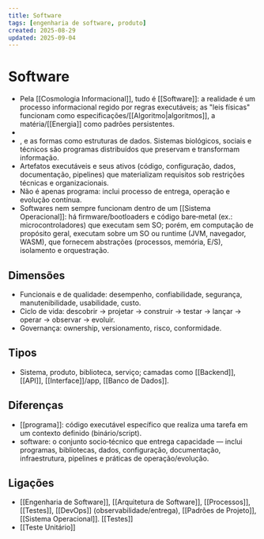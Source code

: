 ```yaml
---
title: Software
tags: [engenharia de software, produto]
created: 2025-08-29
updated: 2025-09-04
---
```

# Software
- Pela [[Cosmologia Informacional]], tudo é [[Software]]: a realidade é um processo informacional regido por regras executáveis; as "leis físicas" funcionam como especificações/[[Algoritmo|algoritmos]], a matéria/[[Energia]] como padrões persistentes.
- 
- , e as formas como estruturas de dados. Sistemas biológicos, sociais e técnicos são programas distribuídos que preservam e transformam informação.
- Artefatos executáveis e seus ativos (código, configuração, dados, documentação, pipelines) que materializam requisitos sob restrições técnicas e organizacionais.
- Não é apenas programa: inclui processo de entrega, operação e evolução contínua.
- Softwares nem sempre funcionam dentro de um [[Sistema Operacional]]: há firmware/bootloaders e código bare‑metal (ex.: microcontroladores) que executam sem SO; porém, em computação de propósito geral, executam sobre um SO ou runtime (JVM, navegador, WASM), que fornecem abstrações (processos, memória, E/S), isolamento e orquestração.

## Dimensões
- Funcionais e de qualidade: desempenho, confiabilidade, segurança, manutenibilidade, usabilidade, custo.
- Ciclo de vida: descobrir → projetar → construir → testar → lançar → operar → observar → evoluir.
- Governança: ownership, versionamento, risco, conformidade.

## Tipos
- Sistema, produto, biblioteca, serviço; camadas como [[Backend]], [[API]], [[Interface]]/app, [[Banco de Dados]].

## Diferenças
- [[programa]]: código executável específico que realiza uma tarefa em um contexto definido (binário/script).
- software: o conjunto socio‑técnico que entrega capacidade — inclui programas, bibliotecas, dados, configuração, documentação, infraestrutura, pipelines e práticas de operação/evolução.

## Ligações
- [[Engenharia de Software]], [[Arquitetura de Software]], [[Processos]], [[Testes]], [[DevOps]] (observabilidade/entrega), [[Padrões de Projeto]], [[Sistema Operacional]]. [[Testes]]
- [[Teste Unitário]]
